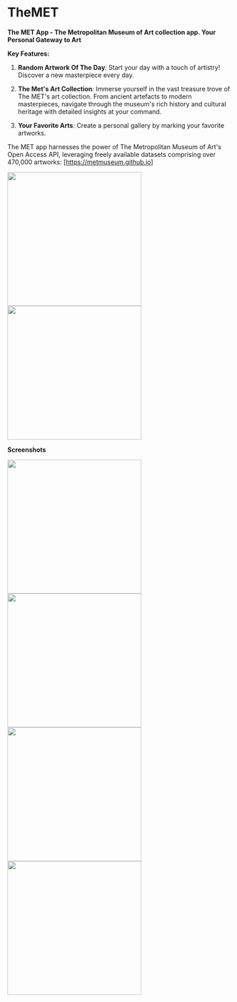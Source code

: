 # TheMET

**The MET App -  The Metropolitan Museum of Art collection app. Your Personal Gateway to Art**

**Key Features:**

1. **Random Artwork Of The Day**: Start your day with a touch of artistry! Discover a new masterpiece every day.

2. **The Met's Art Collection**: Immerse yourself in the vast treasure trove of The MET's art collection. From ancient artefacts to modern masterpieces, navigate through the museum's rich history and cultural heritage with detailed insights at your command.

3. **Your Favorite Arts**: Create a personal gallery by marking your favorite artworks. 

The MET app harnesses the power of The Metropolitan Museum of Art's Open Access API, leveraging freely available datasets comprising over 470,000 artworks: [https://metmuseum.github.io]

<img src="https://raw.githubusercontent.com/annabanani/TheMET/master/Design/MET_Icon.png" width="300">
<img src="https://raw.githubusercontent.com/annabanani/TheMET/master/Design/MET_Launch%20Screen.png" width="300"> 

**Screenshots**
<p float="left">
  <img src="https://raw.githubusercontent.com/annabanani/TheMET/master/Screenshots/6.7%20Random.png" width="300"> <img src="https://raw.githubusercontent.com/annabanani/TheMET/master/Screenshots/6.7%20Catalog.png" width="300"> <img src="https://raw.githubusercontent.com/annabanani/TheMET/master/Screenshots/6.7%20Favorite.png" width="300"> <img src="https://raw.githubusercontent.com/annabanani/TheMET/master/Screenshots/6.7%20Map.png" width="300">
</p>
